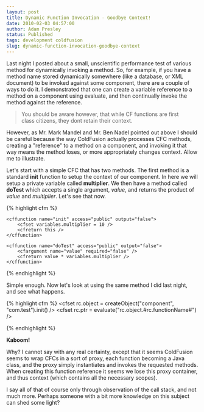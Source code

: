 ```yaml
---
layout: post
title: Dynamic Function Invocation - Goodbye Context!
date: 2010-02-03 04:57:00
author: Adam Presley
status: Published
tags: development coldfusion
slug: dynamic-function-invocation-goodbye-context
---
```

Last night I posted about a small, unscientific performance test of
various method for dynamically invoking a method. So, for example, if
you have a method name stored dynamically somewhere (like a database, or
XML document) to be invoked against some component, there are a couple
of ways to do it. I demonstrated that one can create a variable
reference to a method on a component using evaluate, and then
continually invoke the method against the reference.  
  
> You should be aware however, that while CF functions are first   
> class citizens, they dont retain their context.  
  
However, as Mr. Mark Mandel and Mr. Ben Nadel pointed out above I should
be careful because the way ColdFusion actually processes CFC methods,
creating a "reference" to a method on a component, and invoking it that
way means the method loses, or more appropriately changes context. Allow
me to illustrate.   
  
Let's start with a simple CFC that has two methods. The first method is
a standard **init** function to setup the context of our component.
In here we will setup a private variable called **multiplier**. We
then have a method called **doTest** which accepts a single
argument, *value*, and returns the product of *value* and
*multiplier*. Let's see that now.  
  
{% highlight cfm %}
<cfcomponent displayname="Test" output="false">

	<cffunction name="init" access="public" output="false">
		<cfset variables.multiplier = 10 />
		<cfreturn this />
	</cffunction>

	<cffunction name="doTest" access="public" output="false">
		<cfargument name="value" required="false" />
		<cfreturn value * variables.multiplier />
	</cffunction>

</cfcomponent>
{% endhighlight %}

Simple enough. Now let's look at using the same method I did last night,
and see what happens.   

{% highlight cfm %}
<cfset rc.object = createObject("component", "com.test").init() />
<cfset rc.functionName = "doTest" />
<cfset rc.ptr = evaluate("rc.object.#rc.functionName#") />
<cfset rc.result = rc.ptr(5) />

<cfdump var="#rc#" label="Test Results" />
{% endhighlight %}
  
**Kaboom!**   
  
Why? I cannot say with any real certainty, except that it seems
ColdFusion seems to wrap CFCs in a sort of proxy, each function becoming
a Java class, and the proxy simply instantiates and invokes the
requested methods. When creating this function reference it seems we
lose this proxy container, and thus context (which contains all the
necessary scopes).   
  
I say all of that of course only through observation of the call stack,
and not much more. Perhaps someone with a bit more knowledge on this
subject can shed some light?
